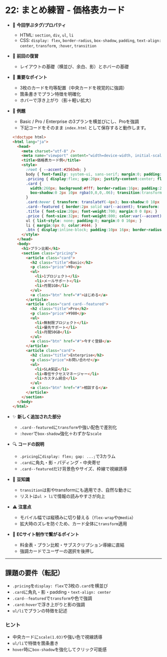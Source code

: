 # 22: まとめ練習 - 価格表カード

- 🧩 **今回学ぶタグ/プロパティ**
  - HTML: `section`, `div`, `ul`, `li`
  - CSS: `display: flex`, `border-radius`, `box-shadow`, `padding`, `text-align: center`, `transform`, `:hover`, `transition`

- 🔁 **前回の復習**
  - レイアウトの基礎（横並び、余白、影）とホバーの基礎

- 📌 **重要なポイント**
  - 3枚のカードを均等配置（中央カードを視覚的に強調）
  - 箇条書きでプラン特徴を明確化
  - ホバーで浮き上がり（影＋軽い拡大）

- 🧪 **例題**
  - Basic / Pro / Enterprise の3プランを横並びにし、Proを強調
  - 下記コードをそのまま `index.html` として保存すると動作します。

  ```html
  <!doctype html>
  <html lang="ja">
    <head>
      <meta charset="utf-8" />
      <meta name="viewport" content="width=device-width, initial-scale=1" />
      <title>価格表カード例</title>
      <style>
        :root { --accent:#2563eb; }
        body { font-family: system-ui, sans-serif; margin:0; padding:40px; background:#f7f7fb; }
        .pricing { display:flex; gap:20px; justify-content:center; flex-wrap:wrap; }
        .card {
          width:260px; background:#fff; border-radius:16px; padding:24px; text-align:center;
          box-shadow:0 2px 10px rgba(0,0,0,.06); transition:transform .2s ease, box-shadow .2s ease;
        }
        .card:hover { transform: translateY(-4px); box-shadow:0 10px 24px rgba(0,0,0,.16); }
        .card--featured { border:2px solid var(--accent); transform: scale(1.02); }
        .title { font-size:20px; font-weight:700; margin:0 0 8px; }
        .price { font-size:32px; font-weight:800; color:var(--accent); margin:0 0 16px; }
        ul { list-style: none; padding:0; margin:0 0 16px; }
        li { margin:6px 0; color:#444; }
        .btn { display:inline-block; padding:10px 16px; border-radius:999px; background:var(--accent); color:#fff; text-decoration:none; }
      </style>
    </head>
    <body>
      <h1>プラン比較</h1>
      <section class="pricing">
        <article class="card">
          <h2 class="title">Basic</h2>
          <p class="price">¥0</p>
          <ul>
            <li>1プロジェクト</li>
            <li>メールサポート</li>
            <li>月間1GB</li>
          </ul>
          <a class="btn" href="#">はじめる</a>
        </article>
        <article class="card card--featured">
          <h2 class="title">Pro</h2>
          <p class="price">¥980</p>
          <ul>
            <li>無制限プロジェクト</li>
            <li>優先サポート</li>
            <li>月間50GB</li>
          </ul>
          <a class="btn" href="#">今すぐ登録</a>
        </article>
        <article class="card">
          <h2 class="title">Enterprise</h2>
          <p class="price">お問い合わせ</p>
          <ul>
            <li>SLA保証</li>
            <li>専任サクセスマネージャー</li>
            <li>カスタム統合</li>
          </ul>
          <a class="btn" href="#">相談する</a>
        </article>
      </section>
    </body>
  </html>
  ```

- ✨ **新しく追加された部分**
  - `.card--featured`に`transform`や強い配色で差別化
  - `:hover`で`box-shadow`強化＋わずかな`scale`

- 🔍 **コードの説明**
  - `.pricing`に`display: flex; gap: ...;`で3カラム
  - `.card`に角丸・影・パディング・中央寄せ
  - `.card--featured`だけ背景色やサイズ、枠線で視線誘導

- 📖 **豆知識**
  - `transition`は影やtransformにも適用でき、自然な動きに
  - リストは`ul > li`で情報の読みやすさが向上

- ⚠️ **注意点**
  - モバイル幅では縦積みに切り替える（`flex-wrap`や`@media`）
  - 拡大時のズレを防ぐため、カード全体に`transform`適用

- 🛒 **ECサイト制作で繋がるポイント**
  - 料金表・プラン比較・サブスクリプション導線に直結
  - 強調カードでユーザーの選択を後押し

---

## 課題の要件（転記）
- `.pricing`を`display: flex`で3枚の`.card`を横並び
- `.card`に角丸・影・padding・`text-align: center`
- `.card--featured`で`transform`や色で強調
- `.card:hover`で浮き上がりと影の強調
- `ul/li`でプランの特徴を記述

### ヒント
- 中央カードに`scale(1.03)`や強い色で視線誘導
- `ul/li`で特徴を箇条書き
- `hover`時に`box-shadow`を強化してクリック可能感
